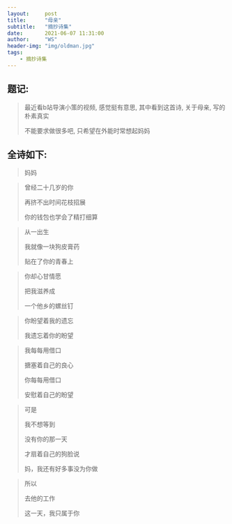 ```yaml
---
layout:     post
title:      "母亲"
subtitle:   "摘抄诗集"
date:       2021-06-07 11:31:00
author:     "WS"
header-img: "img/oldman.jpg"
tags:
    - 摘抄诗集
---
```




## 题记:

> 最近看b站导演小策的视频, 感觉挺有意思, 其中看到这首诗, 关于母亲, 写的朴素真实
>
> 不能要求做很多吧, 只希望在外能时常想起妈妈



## 全诗如下:

> 妈妈

> 曾经二十几岁的你
>
> 再挤不出时间花枝招展
>
> 你的钱包也学会了精打细算

> 从一出生
>
> 我就像一块狗皮膏药
>
> 贴在了你的青春上

> 你却心甘情愿
>
> 把我滋养成
>
> 一个他乡的螺丝钉

> 你盼望着我的遗忘
>
> 我遗忘着你的盼望

> 我每每用借口
>
> 搪塞着自己的良心
>
> 你每每用借口
>
> 安慰着自己的盼望

> 可是
>
> 我不想等到
>
> 没有你的那一天
>
> 才扇着自己的狗脸说
>
> 妈，我还有好多事没为你做

> 所以
>
> 去他的工作
>
> 这一天，我只属于你